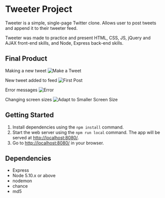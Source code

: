 # Tweeter Project

Tweeter is a simple, single-page Twitter clone. Allows user to post tweets and append it to their tweeter feed.

Tweeter was made to practice and present HTML, CSS, JS, jQuery and AJAX front-end skills, and Node, Express back-end skills.

## Final Product

Making a new tweet
![Make a Tweet](https://github.com/fredngu/tweeter/assets/125424601/ed66e4b1-b0ab-4cb1-9e13-977d4db5b0cd)

New tweet added to feed
![First Post](https://github.com/fredngu/tweeter/assets/125424601/71cade40-cca6-4d0e-bb74-e10ba704b02c)

Error messages
![Error](https://github.com/fredngu/tweeter/assets/125424601/dd1ccfd6-a3ca-46c8-9736-a2ea33a6b30f)

Changing screen sizes
![Adapt to Smaller Screen Size](https://github.com/fredngu/tweeter/assets/125424601/fda9a90c-d562-4f50-93e6-3fc7d18b663d)

## Getting Started

1. Install dependencies using the `npm install` command.
2. Start the web server using the `npm run local` command. The app will be served at <http://localhost:8080/>.
3. Go to <http://localhost:8080/> in your browser.

## Dependencies

- Express
- Node 5.10.x or above
- nodemon
- chance
- md5
